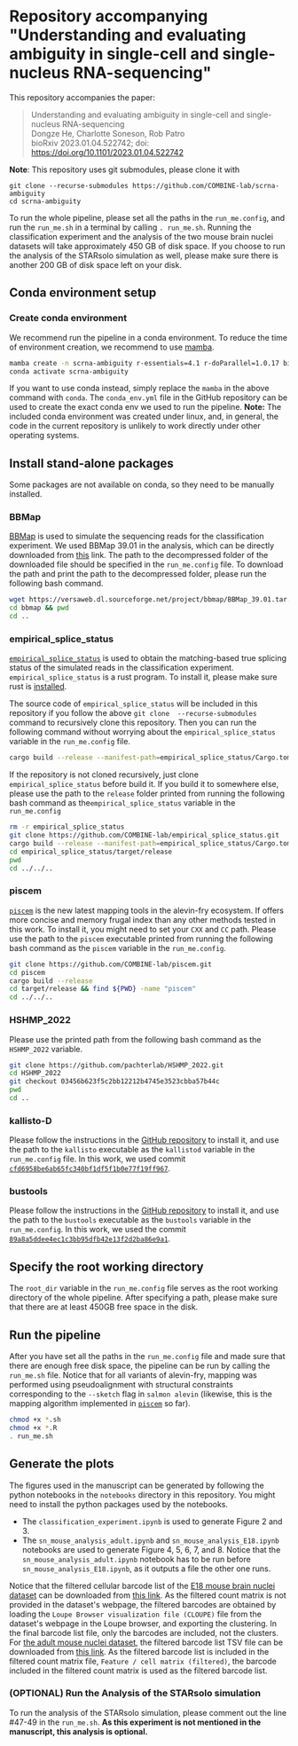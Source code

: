 # Repository accompanying "Understanding and evaluating ambiguity in single-cell and single-nucleus RNA-sequencing"

This repository accompanies the paper:


> Understanding and evaluating ambiguity in single-cell and single-nucleus RNA-sequencing \
> Dongze He, Charlotte Soneson, Rob Patro \
> bioRxiv 2023.01.04.522742; doi: https://doi.org/10.1101/2023.01.04.522742


**Note**: This repository uses git submodules, please clone it with

```{bash}
git clone --recurse-submodules https://github.com/COMBINE-lab/scrna-ambiguity
cd scrna-ambiguity

```

To run the whole pipeline, please set all the paths in the `run_me.config`, and run the `run_me.sh` in a terminal by calling `. run_me.sh`. Running the classification experiment and the analysis of the two mouse brain nuclei datasets  will take approximately 450 GB of disk space. If you choose to run the analysis of the STARsolo simulation as well, please make sure there is another 200 GB of disk space left on your disk.

## Conda environment setup

### Create conda environment
We recommend run the pipeline in a conda environment. To reduce the time of environment creation, we recommend to use [mamba](https://mamba.readthedocs.io/en/latest/installation.html). 

```sh
mamba create -n scrna-ambiguity r-essentials=4.1 r-doParallel=1.0.17 bioconductor-genomicfeatures=1.46.1 bioconductor-biostrings=2.62.0 bioconductor-bsgenome bsgenome=1.62.0 r-ggplot2=3.4.0 star=2.7.10b kb-python=0.27.3 simpleaf=0.8.1 -y
conda activate scrna-ambiguity

```

If you want to use conda instead, simply replace the `mamba` in the above command with `conda`. The `conda_env.yml` file in the GitHub repository can be used to create the exact conda env we used to run the pipeline. **Note:** The included conda environment was created under linux, and, in general, the code in the current repository is unlikely to work directly under other operating systems.

## Install stand-alone packages
Some packages are not available on conda, so they need to be manually installed.

### BBMap

[BBMap](https://github.com/BioInfoTools/BBMap) is used to simulate the sequencing reads for the classification experiment. We used BBMap 39.01 in the analysis, which can be directly downloaded from [this](https://versaweb.dl.sourceforge.net/project/bbmap/BBMap_39.01.tar.gz) link. The path to the decompressed folder of the downloaded file should be specified in the `run_me.config` file. To download the path and print the path to the decompressed folder, please run the following bash command.

```sh
wget https://versaweb.dl.sourceforge.net/project/bbmap/BBMap_39.01.tar.gz && tar -xzvf BBMap_39.01.tar.gz
cd bbmap && pwd
cd ..

```

### empirical_splice_status

[`empirical_splice_status`](https://github.com/COMBINE-lab/empirical_splice_status) is used to obtain the matching-based true splicing status of the simulated reads in the classification experiment. `empirical_splice_status` is a rust program. To install it, please make sure rust is [installed](https://www.rust-lang.org/tools/install).


The source code of `empirical_splice_status` will be included in this repository if you follow the above `git clone  --recurse-submodules` command to recursively clone this repository. Then you can run the following command without worrying about the `empirical_splice_status` variable in the `run_me.config` file.

```bash
cargo build --release --manifest-path=empirical_splice_status/Cargo.toml

```

If the repository is not cloned recursively, just clone `empirical_splice_status` before build it. If you build it to somewhere else, please use the path to the `release` folder printed from running the following bash command as the`empirical_splice_status` variable in the `run_me.config`

```sh
rm -r empirical_splice_status
git clone https://github.com/COMBINE-lab/empirical_splice_status.git 
cargo build --release --manifest-path=empirical_splice_status/Cargo.toml
cd empirical_splice_status/target/release
pwd
cd ../../..

```

### piscem
[`piscem`](https://github.com/COMBINE-lab/piscem) is the new latest mapping tools in the alevin-fry ecosystem. If offers more concise and memory frugal index than any other methods tested in this work. To install it, you might need to set your `CXX` and `CC` path. Please use the path to the `piscem` executable printed from running the following bash command as the `piscem` variable in the `run_me.config`.

```sh
git clone https://github.com/COMBINE-lab/piscem.git
cd piscem
cargo build --release
cd target/release && find ${PWD} -name "piscem"
cd ../../..

```

### HSHMP_2022
Please use the printed path from the following bash command as the `HSHMP_2022` variable.

```sh
git clone https://github.com/pachterlab/HSHMP_2022.git
cd HSHMP_2022
git checkout 03456b623f5c2bb12212b4745e3523cbba57b44c
pwd
cd ..

```

### kallisto-D
Please follow the instructions in the [GitHub repository](https://github.com/pachterlab/HSHMP_2022/tree/cfd6958be6ab65fc340bf1df5f1b0e77f19ff967) to install it, and use the path to the `kallisto` executable as the `kallistod` variable in the `run_me.config` file. In this work, we used commit [`cfd6958be6ab65fc340bf1df5f1b0e77f19ff967`](https://github.com/pachterlab/HSHMP_2022/tree/cfd6958be6ab65fc340bf1df5f1b0e77f19ff967).

### bustools
Please follow the instructions in the [GitHub repository](https://github.com/BUStools/bustools/tree/89a8a5ddee4ec1c3bb95dfb42e13f2d2ba86e9a1) to install it, and use the path to the `bustools` executable as the `bustools` variable in the `run_me.config`. In this work, we used the commit [`89a8a5ddee4ec1c3bb95dfb42e13f2d2ba86e9a1`](https://github.com/BUStools/bustools/tree/89a8a5ddee4ec1c3bb95dfb42e13f2d2ba86e9a1).
## Specify the root working directory

The `root_dir` variable in the `run_me.config` file serves as the root working directory of the whole pipeline. After specifying a path, please make sure that there are at least 450GB free space in the disk.

## Run the pipeline

After you have set all the paths in the `run_me.config` file and made sure that there are enough free disk space, the pipeline can be run by calling the `run_me.sh` file. Notice that for all variants of alevin-fry, mapping was performed using pseudoalignment with structural constraints corresponding to the `--sketch` flag in `salmon alevin` (likewise, this is the mapping algorithm implemented in [`piscem`](https://github.com/COMBINE-lab/piscem) so far).

```sh
chmod +x *.sh
chmod +x *.R
. run_me.sh

```

## Generate the plots
The figures used in the manuscript can be generated by following the python notebooks in the `notebooks` directory in this repository. You might need to install the python packages used by the notebooks.
- The `classification_experiment.ipynb` is used to generate Figure 2 and 3.
- The `sn_mouse_analysis_adult.ipynb` and `sn_mouse_analysis_E18.ipynb` notebooks are used to generate Figure 4, 5, 6, 7, and 8. Notice that the `sn_mouse_analysis_adult.ipynb` notebook has to be run before `sn_mouse_analysis_E18.ipynb`, as it outputs a file the other one runs.

Notice that the filtered cellular barcode list of the [E18 mouse brain nuclei dataset](https://www.10xgenomics.com/resources/datasets/5-k-mouse-e-18-combined-cortex-hippocampus-and-subventricular-zone-nuclei-3-1-standard-6-0-0) can be downloaded from [this link](https://umd.box.com/shared/static/teohgo005zmoq3ha2zxrzviffduvre7w.tsv). As the filtered count matrix is not provided in the dataset's webpage, the filtered barcodes are obtained by loading the `Loupe Browser visualization file (CLOUPE)` file from the dataset's webpage in the Loupe browser, and exporting the clustering. In the final barcode list file, only the barcodes are included, not the clusters. 
For [the adult mouse nuclei dataset](https://www.10xgenomics.com/resources/datasets/5k-adult-mouse-brain-nuclei-isolated-with-chromium-nuclei-isolation-kit-3-1-standard), the filtered barcode list TSV file can be downloaded from [this link](https://umd.box.com/shared/static/p3v83a6oxgmfw1lcwaufkfe3dvr40qjg.tsv). As the filtered barcode list is included in the filtered count matrix file, `Feature / cell matrix (filtered)`, the barcode included in the filtered count matrix is used as the filtered barcode list.

### (OPTIONAL) Run the Analysis of the STARsolo simulation

To run the analysis of the STARsolo simulation, please comment out the line #47-49 in the `run_me.sh`. **As this experiment is not mentioned in the manuscript, this analysis is optional.** 












